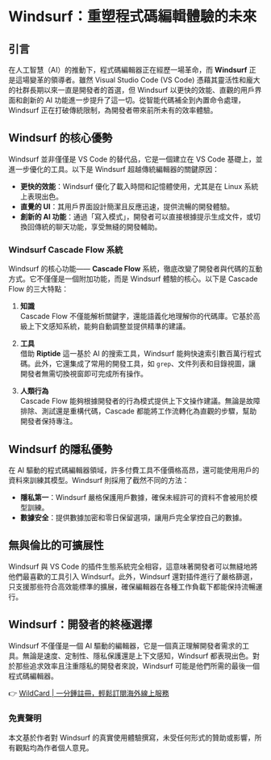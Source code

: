 # Windsurf：重塑程式碼編輯體驗的未來

## 引言

在人工智慧（AI）的推動下，程式碼編輯器正在經歷一場革命，而 **Windsurf** 正是這場變革的領導者。雖然 Visual Studio Code (VS Code) 憑藉其靈活性和龐大的社群長期以來一直是開發者的首選，但 Windsurf 以更快的效能、直觀的用戶界面和創新的 AI 功能進一步提升了這一切。從智能代碼補全到內置命令處理，Windsurf 正在打破傳統限制，為開發者帶來前所未有的效率體驗。

## Windsurf 的核心優勢

Windsurf 並非僅僅是 VS Code 的替代品，它是一個建立在 VS Code 基礎上，並進一步優化的工具。以下是 Windsurf 超越傳統編輯器的關鍵原因：

- **更快的效能**：Windsurf 優化了載入時間和記憶體使用，尤其是在 Linux 系統上表現出色。
- **直覺的 UI**：其用戶界面設計簡潔且反應迅速，提供流暢的開發體驗。
- **創新的 AI 功能**：通過「寫入模式」，開發者可以直接根據提示生成文件，或切換回傳統的聊天功能，享受無縫的開發輔助。

### Windsurf Cascade Flow 系統

Windsurf 的核心功能—— **Cascade Flow** 系統，徹底改變了開發者與代碼的互動方式。它不僅僅是一個附加功能，而是 Windsurf 體驗的核心。以下是 Cascade Flow 的三大特點：

1. **知識**  
   Cascade Flow 不僅能解析關鍵字，還能語義化地理解你的代碼庫。它基於高級上下文感知系統，能夠自動調整並提供精準的建議。

2. **工具**  
   借助 **Riptide** 這一基於 AI 的搜索工具，Windsurf 能夠快速索引數百萬行程式碼。此外，它還集成了常用的開發工具，如 `grep`、文件列表和目錄視圖，讓開發者無需切換視窗即可完成所有操作。

3. **人類行為**  
   Cascade Flow 能夠根據開發者的行為模式提供上下文操作建議。無論是故障排除、測試還是重構代碼，Cascade 都能將工作流轉化為直觀的步驟，幫助開發者保持專注。

## Windsurf 的隱私優勢

在 AI 驅動的程式碼編輯器領域，許多付費工具不僅價格高昂，還可能使用用戶的資料來訓練其模型。Windsurf 則採用了截然不同的方法：

- **隱私第一**：Windsurf 嚴格保護用戶數據，確保未經許可的資料不會被用於模型訓練。
- **數據安全**：提供數據加密和零日保留選項，讓用戶完全掌控自己的數據。

## 無與倫比的可擴展性

Windsurf 與 VS Code 的插件生態系統完全相容，這意味著開發者可以無縫地將他們最喜歡的工具引入 Windsurf。此外，Windsurf 還對插件進行了嚴格篩選，只支援那些符合高效能標準的擴展，確保編輯器在各種工作負載下都能保持流暢運行。

## Windsurf：開發者的終極選擇

Windsurf 不僅僅是一個 AI 驅動的編輯器，它是一個真正理解開發者需求的工具。無論是速度、定制性、隱私保護還是上下文感知，Windsurf 都表現出色。對於那些追求效率且注重隱私的開發者來說，Windsurf 可能是他們所需的最後一個程式碼編輯器。

👉 [WildCard | 一分鍾註冊，輕鬆訂閱海外線上服務](https://bbtdd.com/WildCard)

### 免責聲明

本文基於作者對 Windsurf 的真實使用體驗撰寫，未受任何形式的贊助或影響，所有觀點均為作者個人意見。